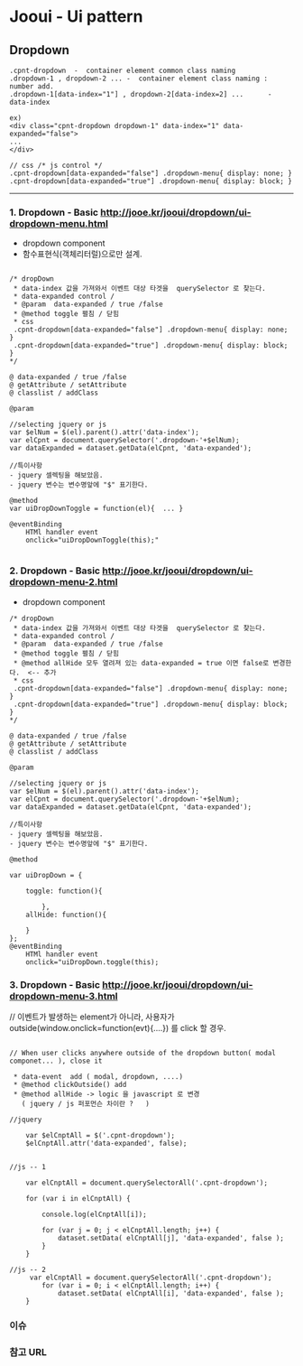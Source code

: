 # Jooui -  Ui pattern 


## Dropdown

```
.cpnt-dropdown  -  container element common class naming 
.dropdown-1 , dropdown-2 ... -  container element class naming :  number add. 
.dropdown-1[data-index="1"] , dropdown-2[data-index=2] ...      -  data-index 

ex)
<div class="cpnt-dropdown dropdown-1" data-index="1" data-expanded="false">
...
</div>

// css /* js control */
.cpnt-dropdown[data-expanded="false"] .dropdown-menu{ display: none; }
.cpnt-dropdown[data-expanded="true"] .dropdown-menu{ display: block; }

```

------------------------------------------------------------
### 1. Dropdown - Basic  <http://jooe.kr/jooui/dropdown/ui-dropdown-menu.html>

* dropdown component
* 함수표현식(객체리터럴)으로만  설계. 

```

/* dropDown
 * data-index 값을 가져와서 이벤트 대상 타겟을  querySelector 로 찾는다. 
 * data-expanded control / 
 * @param  data-expanded / true /false 
 * @method toggle 펼침 / 닫힘 
 * css
 .cpnt-dropdown[data-expanded="false"] .dropdown-menu{ display: none; }
 .cpnt-dropdown[data-expanded="true"] .dropdown-menu{ display: block; }	
*/

@ data-expanded / true /false 
@ getAttribute / setAttribute 
@ classlist / addClass 

@param 

//selecting jquery or js
var $elNum = $(el).parent().attr('data-index');
var elCpnt = document.querySelector('.dropdown-'+$elNum);
var dataExpanded = dataset.getData(elCpnt, 'data-expanded');

//특이사항 
- jquery 셀렉팅을 해보았음. 
- jquery 변수는 변수명앞에 "$" 표기한다. 

@method
var uiDropDownToggle = function(el){  ... }

@eventBinding 
	HTMl handler event 
	onclick="uiDropDownToggle(this);"


```

### 2. Dropdown - Basic  <http://jooe.kr/jooui/dropdown/ui-dropdown-menu-2.html>

* dropdown component

```
/* dropDown
 * data-index 값을 가져와서 이벤트 대상 타겟을  querySelector 로 찾는다. 
 * data-expanded control / 
 * @param  data-expanded / true /false 
 * @method toggle 펼침 / 닫힘 
 * @method allHide 모두 열려져 있는 data-expanded = true 이면 false로 변경한다.  <-- 추가 
 * css
 .cpnt-dropdown[data-expanded="false"] .dropdown-menu{ display: none; }
 .cpnt-dropdown[data-expanded="true"] .dropdown-menu{ display: block; }	
*/

@ data-expanded / true /false 
@ getAttribute / setAttribute 
@ classlist / addClass 

@param 

//selecting jquery or js
var $elNum = $(el).parent().attr('data-index');
var elCpnt = document.querySelector('.dropdown-'+$elNum);
var dataExpanded = dataset.getData(elCpnt, 'data-expanded');

//특이사항 
- jquery 셀렉팅을 해보았음. 
- jquery 변수는 변수명앞에 "$" 표기한다. 

@method

var uiDropDown = {

	toggle: function(){

		},
	allHide: function(){

	} 	
};
@eventBinding 
	HTMl handler event 
	onclick="uiDropDown.toggle(this);

```
### 3. Dropdown - Basic  <http://jooe.kr/jooui/dropdown/ui-dropdown-menu-3.html>
// 이벤트가 발생하는 element가 아니라, 사용자가  outside(window.onclick=function(evt){....}) 를  click 할 경우. 

```

// When user clicks anywhere outside of the dropdown button( modal componet... ), close it

 * data-event  add ( modal, dropdown, ....)
 * @method clickOutside() add
 * @method allHide -> logic 을 javascript 로 변경 
   ( jquery / js 퍼포먼슨 차이란 ?   )

//jquery 

	var $elCnptAll = $('.cpnt-dropdown');
	$elCnptAll.attr('data-expanded', false);


//js -- 1
		
	var elCnptAll = document.querySelectorAll('.cpnt-dropdown');

	for (var i in elCnptAll) {

		console.log(elCnptAll[i]);

	  	for (var j = 0; j < elCnptAll.length; j++) {
			dataset.setData( elCnptAll[j], 'data-expanded', false );
	  	}
	}
		
//js -- 2
	 var elCnptAll = document.querySelectorAll('.cpnt-dropdown');
		for (var i = 0; i < elCnptAll.length; i++) {
			dataset.setData( elCnptAll[i], 'data-expanded', false );
	}

```

### 이슈 


### 참고 URL 


